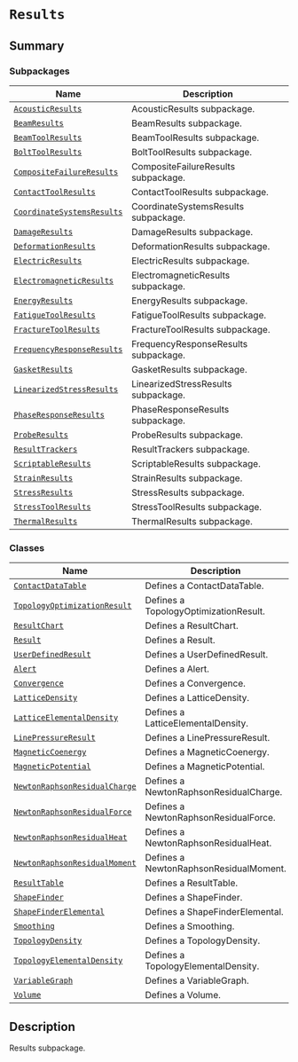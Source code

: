 # `Results`

<a id="summary"></a>

## Summary

### Subpackages

| Name | Description |
|---------------------------------------------------------------------------------------------------------------------------------------------------------------------|--------------------------------------|
| [`AcousticResults`](AcousticResults/index.md#module-ansys.mechanical.stubs.v242.Ansys.ACT.Automation.Mechanical.Results.AcousticResults)                            | AcousticResults subpackage.          |
| [`BeamResults`](BeamResults/index.md#module-ansys.mechanical.stubs.v242.Ansys.ACT.Automation.Mechanical.Results.BeamResults)                                        | BeamResults subpackage.              |
| [`BeamToolResults`](BeamToolResults/index.md#module-ansys.mechanical.stubs.v242.Ansys.ACT.Automation.Mechanical.Results.BeamToolResults)                            | BeamToolResults subpackage.          |
| [`BoltToolResults`](BoltToolResults/index.md#module-ansys.mechanical.stubs.v242.Ansys.ACT.Automation.Mechanical.Results.BoltToolResults)                            | BoltToolResults subpackage.          |
| [`CompositeFailureResults`](CompositeFailureResults/index.md#module-ansys.mechanical.stubs.v242.Ansys.ACT.Automation.Mechanical.Results.CompositeFailureResults)    | CompositeFailureResults subpackage.  |
| [`ContactToolResults`](ContactToolResults/index.md#module-ansys.mechanical.stubs.v242.Ansys.ACT.Automation.Mechanical.Results.ContactToolResults)                   | ContactToolResults subpackage.       |
| [`CoordinateSystemsResults`](CoordinateSystemsResults/index.md#module-ansys.mechanical.stubs.v242.Ansys.ACT.Automation.Mechanical.Results.CoordinateSystemsResults) | CoordinateSystemsResults subpackage. |
| [`DamageResults`](DamageResults/index.md#module-ansys.mechanical.stubs.v242.Ansys.ACT.Automation.Mechanical.Results.DamageResults)                                  | DamageResults subpackage.            |
| [`DeformationResults`](DeformationResults/index.md#module-ansys.mechanical.stubs.v242.Ansys.ACT.Automation.Mechanical.Results.DeformationResults)                   | DeformationResults subpackage.       |
| [`ElectricResults`](ElectricResults/index.md#module-ansys.mechanical.stubs.v242.Ansys.ACT.Automation.Mechanical.Results.ElectricResults)                            | ElectricResults subpackage.          |
| [`ElectromagneticResults`](ElectromagneticResults/index.md#module-ansys.mechanical.stubs.v242.Ansys.ACT.Automation.Mechanical.Results.ElectromagneticResults)       | ElectromagneticResults subpackage.   |
| [`EnergyResults`](EnergyResults/index.md#module-ansys.mechanical.stubs.v242.Ansys.ACT.Automation.Mechanical.Results.EnergyResults)                                  | EnergyResults subpackage.            |
| [`FatigueToolResults`](FatigueToolResults/index.md#module-ansys.mechanical.stubs.v242.Ansys.ACT.Automation.Mechanical.Results.FatigueToolResults)                   | FatigueToolResults subpackage.       |
| [`FractureToolResults`](FractureToolResults/index.md#module-ansys.mechanical.stubs.v242.Ansys.ACT.Automation.Mechanical.Results.FractureToolResults)                | FractureToolResults subpackage.      |
| [`FrequencyResponseResults`](FrequencyResponseResults/index.md#module-ansys.mechanical.stubs.v242.Ansys.ACT.Automation.Mechanical.Results.FrequencyResponseResults) | FrequencyResponseResults subpackage. |
| [`GasketResults`](GasketResults/index.md#module-ansys.mechanical.stubs.v242.Ansys.ACT.Automation.Mechanical.Results.GasketResults)                                  | GasketResults subpackage.            |
| [`LinearizedStressResults`](LinearizedStressResults/index.md#module-ansys.mechanical.stubs.v242.Ansys.ACT.Automation.Mechanical.Results.LinearizedStressResults)    | LinearizedStressResults subpackage.  |
| [`PhaseResponseResults`](PhaseResponseResults/index.md#module-ansys.mechanical.stubs.v242.Ansys.ACT.Automation.Mechanical.Results.PhaseResponseResults)             | PhaseResponseResults subpackage.     |
| [`ProbeResults`](ProbeResults/index.md#module-ansys.mechanical.stubs.v242.Ansys.ACT.Automation.Mechanical.Results.ProbeResults)                                     | ProbeResults subpackage.             |
| [`ResultTrackers`](ResultTrackers/index.md#module-ansys.mechanical.stubs.v242.Ansys.ACT.Automation.Mechanical.Results.ResultTrackers)                               | ResultTrackers subpackage.           |
| [`ScriptableResults`](ScriptableResults/index.md#module-ansys.mechanical.stubs.v242.Ansys.ACT.Automation.Mechanical.Results.ScriptableResults)                      | ScriptableResults subpackage.        |
| [`StrainResults`](StrainResults/index.md#module-ansys.mechanical.stubs.v242.Ansys.ACT.Automation.Mechanical.Results.StrainResults)                                  | StrainResults subpackage.            |
| [`StressResults`](StressResults/index.md#module-ansys.mechanical.stubs.v242.Ansys.ACT.Automation.Mechanical.Results.StressResults)                                  | StressResults subpackage.            |
| [`StressToolResults`](StressToolResults/index.md#module-ansys.mechanical.stubs.v242.Ansys.ACT.Automation.Mechanical.Results.StressToolResults)                      | StressToolResults subpackage.        |
| [`ThermalResults`](ThermalResults/index.md#module-ansys.mechanical.stubs.v242.Ansys.ACT.Automation.Mechanical.Results.ThermalResults)                               | ThermalResults subpackage.           |

### Classes

| Name | Description |
|-----------------------------------------------------------------------------------------------------------------------------------------------------------------|----------------------------------------|
| [`ContactDataTable`](ContactDataTable.md#ansys.mechanical.stubs.v242.Ansys.ACT.Automation.Mechanical.Results.ContactDataTable)                                  | Defines a ContactDataTable.            |
| [`TopologyOptimizationResult`](TopologyOptimizationResult.md#ansys.mechanical.stubs.v242.Ansys.ACT.Automation.Mechanical.Results.TopologyOptimizationResult)    | Defines a TopologyOptimizationResult.  |
| [`ResultChart`](ResultChart.md#ansys.mechanical.stubs.v242.Ansys.ACT.Automation.Mechanical.Results.ResultChart)                                                 | Defines a ResultChart.                 |
| [`Result`](Result.md#ansys.mechanical.stubs.v242.Ansys.ACT.Automation.Mechanical.Results.Result)                                                                | Defines a Result.                      |
| [`UserDefinedResult`](UserDefinedResult.md#ansys.mechanical.stubs.v242.Ansys.ACT.Automation.Mechanical.Results.UserDefinedResult)                               | Defines a UserDefinedResult.           |
| [`Alert`](Alert.md#ansys.mechanical.stubs.v242.Ansys.ACT.Automation.Mechanical.Results.Alert)                                                                   | Defines a Alert.                       |
| [`Convergence`](Convergence.md#ansys.mechanical.stubs.v242.Ansys.ACT.Automation.Mechanical.Results.Convergence)                                                 | Defines a Convergence.                 |
| [`LatticeDensity`](LatticeDensity.md#ansys.mechanical.stubs.v242.Ansys.ACT.Automation.Mechanical.Results.LatticeDensity)                                        | Defines a LatticeDensity.              |
| [`LatticeElementalDensity`](LatticeElementalDensity.md#ansys.mechanical.stubs.v242.Ansys.ACT.Automation.Mechanical.Results.LatticeElementalDensity)             | Defines a LatticeElementalDensity.     |
| [`LinePressureResult`](LinePressureResult.md#ansys.mechanical.stubs.v242.Ansys.ACT.Automation.Mechanical.Results.LinePressureResult)                            | Defines a LinePressureResult.          |
| [`MagneticCoenergy`](MagneticCoenergy.md#ansys.mechanical.stubs.v242.Ansys.ACT.Automation.Mechanical.Results.MagneticCoenergy)                                  | Defines a MagneticCoenergy.            |
| [`MagneticPotential`](MagneticPotential.md#ansys.mechanical.stubs.v242.Ansys.ACT.Automation.Mechanical.Results.MagneticPotential)                               | Defines a MagneticPotential.           |
| [`NewtonRaphsonResidualCharge`](NewtonRaphsonResidualCharge.md#ansys.mechanical.stubs.v242.Ansys.ACT.Automation.Mechanical.Results.NewtonRaphsonResidualCharge) | Defines a NewtonRaphsonResidualCharge. |
| [`NewtonRaphsonResidualForce`](NewtonRaphsonResidualForce.md#ansys.mechanical.stubs.v242.Ansys.ACT.Automation.Mechanical.Results.NewtonRaphsonResidualForce)    | Defines a NewtonRaphsonResidualForce.  |
| [`NewtonRaphsonResidualHeat`](NewtonRaphsonResidualHeat.md#ansys.mechanical.stubs.v242.Ansys.ACT.Automation.Mechanical.Results.NewtonRaphsonResidualHeat)       | Defines a NewtonRaphsonResidualHeat.   |
| [`NewtonRaphsonResidualMoment`](NewtonRaphsonResidualMoment.md#ansys.mechanical.stubs.v242.Ansys.ACT.Automation.Mechanical.Results.NewtonRaphsonResidualMoment) | Defines a NewtonRaphsonResidualMoment. |
| [`ResultTable`](ResultTable.md#ansys.mechanical.stubs.v242.Ansys.ACT.Automation.Mechanical.Results.ResultTable)                                                 | Defines a ResultTable.                 |
| [`ShapeFinder`](ShapeFinder.md#ansys.mechanical.stubs.v242.Ansys.ACT.Automation.Mechanical.Results.ShapeFinder)                                                 | Defines a ShapeFinder.                 |
| [`ShapeFinderElemental`](ShapeFinderElemental.md#ansys.mechanical.stubs.v242.Ansys.ACT.Automation.Mechanical.Results.ShapeFinderElemental)                      | Defines a ShapeFinderElemental.        |
| [`Smoothing`](Smoothing.md#ansys.mechanical.stubs.v242.Ansys.ACT.Automation.Mechanical.Results.Smoothing)                                                       | Defines a Smoothing.                   |
| [`TopologyDensity`](TopologyDensity.md#ansys.mechanical.stubs.v242.Ansys.ACT.Automation.Mechanical.Results.TopologyDensity)                                     | Defines a TopologyDensity.             |
| [`TopologyElementalDensity`](TopologyElementalDensity.md#ansys.mechanical.stubs.v242.Ansys.ACT.Automation.Mechanical.Results.TopologyElementalDensity)          | Defines a TopologyElementalDensity.    |
| [`VariableGraph`](VariableGraph.md#ansys.mechanical.stubs.v242.Ansys.ACT.Automation.Mechanical.Results.VariableGraph)                                           | Defines a VariableGraph.               |
| [`Volume`](Volume.md#ansys.mechanical.stubs.v242.Ansys.ACT.Automation.Mechanical.Results.Volume)                                                                | Defines a Volume.                      |

<a id="description"></a>

## Description

Results subpackage.

<!-- !! processed by numpydoc !! -->

